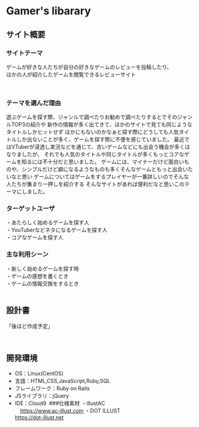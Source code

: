 # Gamer's libarary
## サイト概要
### サイトテーマ
ゲームが好きな人たちが自分の好きなゲームのレビューを投稿したり、  
ほかの人が紹介したゲームを閲覧できるレビューサイト

​
### テーマを選んだ理由
遊ぶゲームを探す際、ジャンルで調べたりお勧めで調べたりするとでそのジャンルTOP3の紹介や
新作の情報が多く出てきて、ほかのサイトで見ても同じようなタイトルしかヒットせず
ほかにもないのかなぁと探す際にどうしても人気タイトルしか出ないことが多く、ゲームを探す際に不便を感じていました。
最近ではVTuberが浸透し実況などを通じて、古いゲームなどにも出会う機会が多くはなりましたが、
それでも人気のタイトルや同じタイトルが多くもっとコアなゲームを知るには不十分だと思いました。
ゲームには、マイナーだけど面白いものや、シンプルだけど癖になるようなものも多くそんなゲームともっと出会いたいなと思い
ゲームについてはゲームをするプレイヤーが一番詳しいのでそんな人たちが集まり一押しを紹介する
そんなサイトがあれば便利だなと思いこのテーマにしました。

### ターゲットユーザ
・あたらしく始めるゲームを探す人  
・YouTuberなどネタになるゲームを探す人  
・コアなゲームを探す人  

### 主な利用シーン
・新しく始めるゲームを探す時  
・ゲームの感想を書くとき  
・ゲームの情報交換をするとき  
​
## 設計書
「後ほど作成予定」

​
## 開発環境
- OS：Linux(CentOS)
- 言語：HTML,CSS,JavaScript,Ruby,SQL
- フレームワーク：Ruby on Rails
- JSライブラリ：jQuery
- IDE：Cloud9
​
###仕様素材
・illustAC  
　https://www.ac-illust.com
・DOT ILLUST  
  https://dot-illust.net